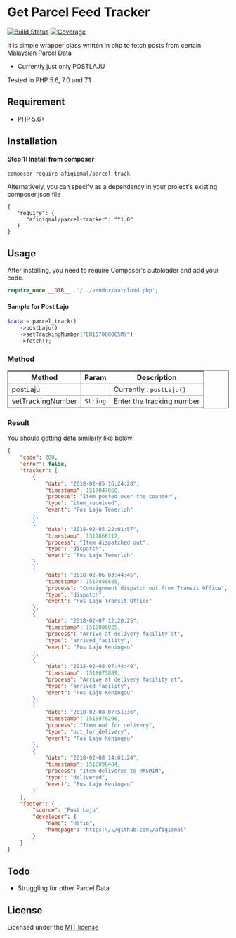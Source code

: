 # Get Parcel Feed Tracker

[![Build Status](https://travis-ci.org/afiqiqmal/parcel-track.svg?branch=master)](https://travis-ci.org/afiqiqmal/parcel-track)
[![Coverage](https://img.shields.io/codecov/c/github/afiqiqmal/parcel-track.svg)](https://codecov.io/gh/afiqiqmal/parcel-track)

It is simple wrapper class written in php to fetch posts from certain Malaysian Parcel Data

* Currently just only POSTLAJU

Tested in PHP 5.6, 7.0 and 7.1

## Requirement
- PHP 5.6+

## Installation

#### Step 1: Install from composer
```
composer require afiqiqmal/parcel-track
```
Alternatively, you can specify as a dependency in your project's existing composer.json file
```
{
   "require": {
      "afiqiqmal/parcel-tracker": "^1.0"
   }
}
```

## Usage
After installing, you need to require Composer's autoloader and add your code.

```php
require_once __DIR__ .'/../vendor/autoload.php';
```

#### Sample for Post Laju
```php
$data = parcel_track()
	->postLaju()
	->setTrackingNumber("ER157080065MY")
	->fetch();
```


### Method
<table border="1">
    <tr>
        <th>Method</th>
        <th>Param</th>
        <th>Description</th>
    </tr>
    <tr>
        <td>postLaju</td>
        <td><code></code></td>
        <td>Currently : <code>postLaju()</code></td>
    </tr>
    <tr>
        <td>setTrackingNumber</td>
        <td><code>String</code></td>
        <td>Enter the tracking number</td>
    </tr>
</table>


### Result

You should getting data similarly like below:
```json
{
    "code": 200,
    "error": false,
    "tracker": [
        {
            "date": "2018-02-05 16:24:20",
            "timestamp": 1517847860,
            "process": "Item posted over the counter",
            "type": "item_received",
            "event": "Pos Laju Temerloh"
        },
        {
            "date": "2018-02-05 22:01:57",
            "timestamp": 1517868117,
            "process": "Item dispatched out",
            "type": "dispatch",
            "event": "Pos Laju Temerloh"
        },
        {
            "date": "2018-02-06 03:44:45",
            "timestamp": 1517888685,
            "process": "Consignment dispatch out from Transit Office",
            "type": "dispatch",
            "event": "Pos Laju Transit Office"
        },
        {
            "date": "2018-02-07 12:20:25",
            "timestamp": 1518006025,
            "process": "Arrive at delivery facility at",
            "type": "arrived_facility",
            "event": "Pos Laju Keningau"
        },
        {
            "date": "2018-02-08 07:44:49",
            "timestamp": 1518075889,
            "process": "Arrive at delivery facility at",
            "type": "arrived_facility",
            "event": "Pos Laju Keningau"
        },
        {
            "date": "2018-02-08 07:51:36",
            "timestamp": 1518076296,
            "process": "Item out for delivery",
            "type": "out_for_delivery",
            "event": "Pos Laju Keningau"
        },
        {
            "date": "2018-02-08 14:01:24",
            "timestamp": 1518098484,
            "process": "Item delivered to HASMIN",
            "type": "delivered",
            "event": "Pos Laju Keningau"
        }
    ],
    "footer": {
        "source": "Post Laju",
        "developer": {
            "name": "Hafiq",
            "homepage": "https:\/\/github.com\/afiqiqmal"
        }
    }
}
```

## Todo
- Struggling for other Parcel Data

## License
Licensed under the [MIT license](http://opensource.org/licenses/MIT)
